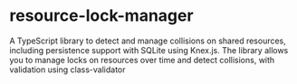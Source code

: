 # resource-lock-manager
A TypeScript library to detect and manage collisions on shared resources, including persistence support with SQLite using Knex.js. The library allows you to manage locks on resources over time and detect collisions, with validation using class-validator

